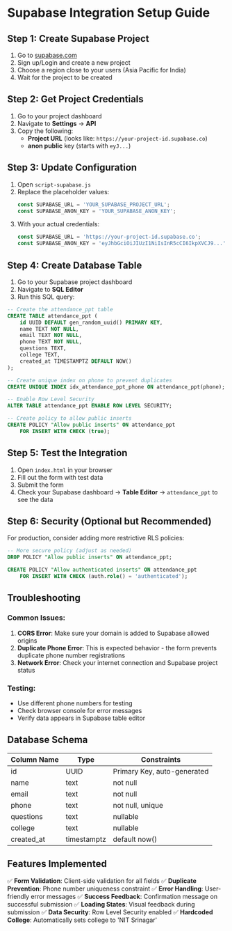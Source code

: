 # Supabase Integration Setup Guide

## Step 1: Create Supabase Project

1. Go to [supabase.com](https://supabase.com)
2. Sign up/Login and create a new project
3. Choose a region close to your users (Asia Pacific for India)
4. Wait for the project to be created

## Step 2: Get Project Credentials

1. Go to your project dashboard
2. Navigate to **Settings** → **API**
3. Copy the following:
   - **Project URL** (looks like: `https://your-project-id.supabase.co`)
   - **anon public** key (starts with `eyJ...`)

## Step 3: Update Configuration

1. Open `script-supabase.js`
2. Replace the placeholder values:
   ```javascript
   const SUPABASE_URL = 'YOUR_SUPABASE_PROJECT_URL';
   const SUPABASE_ANON_KEY = 'YOUR_SUPABASE_ANON_KEY';
   ```
3. With your actual credentials:
   ```javascript
   const SUPABASE_URL = 'https://your-project-id.supabase.co';
   const SUPABASE_ANON_KEY = 'eyJhbGciOiJIUzI1NiIsInR5cCI6IkpXVCJ9...';
   ```

## Step 4: Create Database Table

1. Go to your Supabase project dashboard
2. Navigate to **SQL Editor**
3. Run this SQL query:

```sql
-- Create the attendance_ppt table
CREATE TABLE attendance_ppt (
    id UUID DEFAULT gen_random_uuid() PRIMARY KEY,
    name TEXT NOT NULL,
    email TEXT NOT NULL,
    phone TEXT NOT NULL,
    questions TEXT,
    college TEXT,
    created_at TIMESTAMPTZ DEFAULT NOW()
);

-- Create unique index on phone to prevent duplicates
CREATE UNIQUE INDEX idx_attendance_ppt_phone ON attendance_ppt(phone);

-- Enable Row Level Security
ALTER TABLE attendance_ppt ENABLE ROW LEVEL SECURITY;

-- Create policy to allow public inserts
CREATE POLICY "Allow public inserts" ON attendance_ppt
    FOR INSERT WITH CHECK (true);
```

## Step 5: Test the Integration

1. Open `index.html` in your browser
2. Fill out the form with test data
3. Submit the form
4. Check your Supabase dashboard → **Table Editor** → `attendance_ppt` to see the data

## Step 6: Security (Optional but Recommended)

For production, consider adding more restrictive RLS policies:

```sql
-- More secure policy (adjust as needed)
DROP POLICY "Allow public inserts" ON attendance_ppt;

CREATE POLICY "Allow authenticated inserts" ON attendance_ppt
    FOR INSERT WITH CHECK (auth.role() = 'authenticated');
```

## Troubleshooting

### Common Issues:

1. **CORS Error**: Make sure your domain is added to Supabase allowed origins
2. **Duplicate Phone Error**: This is expected behavior - the form prevents duplicate phone number registrations
3. **Network Error**: Check your internet connection and Supabase project status

### Testing:

- Use different phone numbers for testing
- Check browser console for error messages
- Verify data appears in Supabase table editor

## Database Schema

| Column Name | Type        | Constraints                   |
|-------------|-------------|-------------------------------|
| id          | UUID        | Primary Key, auto-generated   |
| name        | text        | not null                      |
| email       | text        | not null                      |
| phone       | text        | not null, unique              |
| questions   | text        | nullable                      |
| college     | text        | nullable                      |
| created_at  | timestamptz | default now()                 |

## Features Implemented

✅ **Form Validation**: Client-side validation for all fields
✅ **Duplicate Prevention**: Phone number uniqueness constraint
✅ **Error Handling**: User-friendly error messages
✅ **Success Feedback**: Confirmation message on successful submission
✅ **Loading States**: Visual feedback during submission
✅ **Data Security**: Row Level Security enabled
✅ **Hardcoded College**: Automatically sets college to 'NIT Srinagar'
